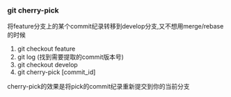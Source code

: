 ### git cherry-pick

将feature分支上的某个commit纪录转移到develop分支,又不想用merge/rebase的时候 

1. git checkout feature
2. git log (找到需要提取的commit版本号)
3. git checkout develop
3. git cherry-pick [commit_id]

cherry-pick的效果是将pick的commit纪录重新提交到你的当前分支
